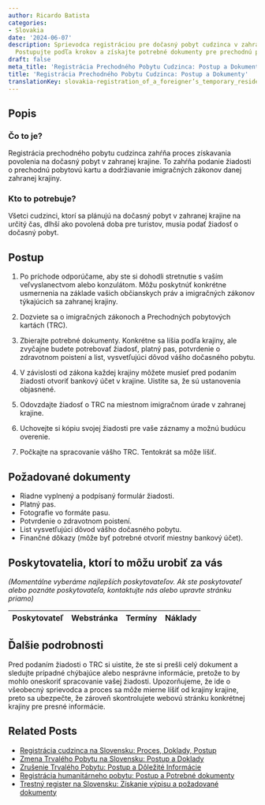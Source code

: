```yaml
---
author: Ricardo Batista
categories:
- Slovakia
date: '2024-06-07'
description: Sprievodca registráciou pre dočasný pobyt cudzinca v zahranej krajine.
  Postupujte podľa krokov a získajte potrebné dokumenty pre prechodnú pobytovú kartu.
draft: false
meta_title: 'Registrácia Prechodného Pobytu Cudzinca: Postup a Dokumenty'
title: 'Registrácia Prechodného Pobytu Cudzinca: Postup a Dokumenty'
translationKey: slovakia-registration_of_a_foreigner’s_temporary_residence
---
```



## Popis
### Čo to je?
Registrácia prechodného pobytu cudzinca zahŕňa proces získavania povolenia na dočasný pobyt v zahranej krajine. To zahŕňa podanie žiadosti o prechodnú pobytovú kartu a dodržiavanie imigračných zákonov danej zahranej krajiny.
### Kto to potrebuje?
Všetci cudzinci, ktorí sa plánujú na dočasný pobyt v zahranej krajine na určitý čas, dlhší ako povolená doba pre turistov, musia podať žiadosť o dočasný pobyt.

## Postup

1. Po príchode odporúčame, aby ste si dohodli stretnutie s vaším veľvyslanectvom alebo konzulátom. Môžu poskytnúť konkrétne usmernenia na základe vašich občianskych práv a imigračných zákonov týkajúcich sa zahranej krajiny.

2. Dozviete sa o imigračných zákonoch a Prechodných pobytových kartách (TRC).

3. Zbierajte potrebné dokumenty. Konkrétne sa líšia podľa krajiny, ale zvyčajne budete potrebovať žiadosť, platný pas, potvrdenie o zdravotnom poistení a list, vysvetľujúci dôvod vášho dočasného pobytu.

4. V závislosti od zákona každej krajiny môžete musieť pred podaním žiadosti otvoriť bankový účet v krajine. Uistite sa, že sú ustanovenia objasnené.

5. Odovzdajte žiadosť o TRC na miestnom imigračnom úrade v zahranej krajine.

6. Uchovejte si kópiu svojej žiadosti pre vaše záznamy a možnú budúcu overenie.

7. Počkajte na spracovanie vášho TRC. Tentokrát sa môže líšiť.

## Požadované dokumenty

- Riadne vyplnený a podpísaný formulár žiadosti.
- Platný pas.
- Fotografie vo formáte pasu.
- Potvrdenie o zdravotnom poistení.
- List vysvetľujúci dôvod vášho dočasného pobytu.
- Finančné dôkazy (môže byť potrebné otvoriť miestny bankový účet).

## Poskytovatelia, ktorí to môžu urobiť za vás

_(Momentálne vyberáme najlepších poskytovateľov. Ak ste poskytovateľ alebo poznáte poskytovateľa, kontaktujte nás alebo upravte stránku priamo)_

| Poskytovateľ    |     Webstránka  |     Termíny      |       Náklady    |
| --------------- | --------------- |  :-------------: | :-------------: |

## Ďalšie podrobnosti
Pred podaním žiadosti o TRC si uistite, že ste si prešli celý dokument a sledujte prípadné chýbajúce alebo nesprávne informácie, pretože to by mohlo oneskoriť spracovanie vašej žiadosti. 
Upozorňujeme, že ide o všeobecný sprievodca a proces sa môže mierne líšiť od krajiny krajine, preto sa ubezpečte, že zároveň skontrolujete webovú stránku konkrétnej krajiny pre presné informácie.


## Related Posts

- [Registrácia cudzinca na Slovensku: Proces, Doklady, Postup](https://tramitit.com/sk/guides/slovakia/registracia_cudzieho_statneho_prislusnika/)
- [Zmena Trvalého Pobytu na Slovensku: Postup a Doklady](https://tramitit.com/sk/guides/slovakia/zmena_trvaleho_pobytu/)
- [Zrušenie Trvalého Pobytu: Postup a Dôležité Informácie](https://tramitit.com/sk/guides/slovakia/zrusenie_trvaleho_pobytu/)
- [Registrácia humanitárneho pobytu: Postup a Potrebné dokumenty](https://tramitit.com/sk/guides/slovakia/registracia_humanitarneho_pobytu/)
- [Trestný register na Slovensku: Získanie výpisu a požadované dokumenty](https://tramitit.com/sk/guides/slovakia/ziadost_o_vydanie_vypisu_z_registra_trestov/)